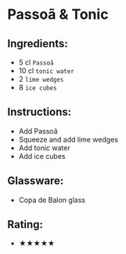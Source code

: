 # Passoã & Tonic

## Ingredients:
- 5 cl `Passoã`
- 10 cl `tonic water`
- 2 `lime wedges`
- 8 `ice cubes`

## Instructions:
- Add Passoã
- Squeeze and add lime wedges
- Add tonic water
- Add ice cubes

## Glassware:
- Copa de Balon glass

## Rating:
- ★★★★★